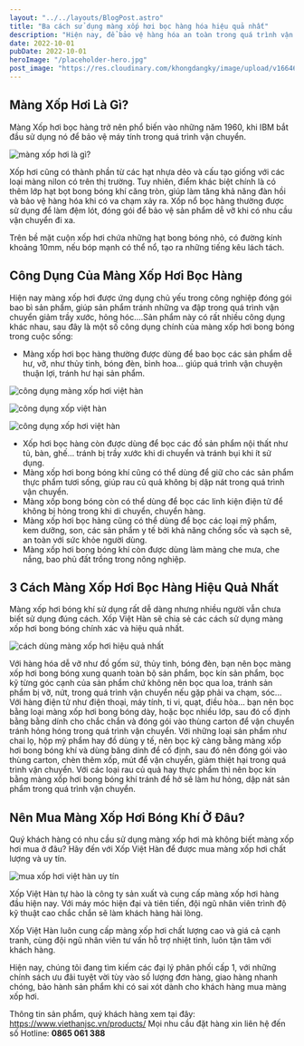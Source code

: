 ```yaml
---
layout: "../../layouts/BlogPost.astro"
title: "Ba cách sử dụng màng xốp hơi bọc hàng hóa hiệu quả nhất"
description: "Hiện nay, để bảo vệ hàng hóa an toàn trong quá trình vận chuyển, người ta thường sử dụng màng xốp hơi bọc hàng. Mặc dù là một sản phẩm được sử dụng rộng rãi trên thị trường nhưng không phải ai cũng sử dụng đúng cách và hiệu quả màng xốp hơi. Với tư cách là một nhà sản xuất xốp hơi chuyên nghiệp, Xốp Việt Hàn sẽ hướng dẫn các bạn cách sử dụng hiệu quả nhất."
date: 2022-10-01
pubDate: 2022-10-01
heroImage: "/placeholder-hero.jpg"
post_image: "https://res.cloudinary.com/khongdangky/image/upload/v1664601442/viethan/t10/su_dung_xop_viet_han_hieu_qua_nhat_wqiiwe.jpg"
---
```


## Màng Xốp Hơi Là Gì?

Màng Xốp hơi bọc hàng trở nên phổ biến vào những năm 1960, khi IBM bắt đầu sử dụng nó để bảo vệ máy tính trong quá trình vận chuyển.

![màng xốp hơi là gì?](https://res.cloudinary.com/khongdangky/image/upload/v1664600731/viethan/t10/xvh08_2_a64pmx.jpg)

Xốp hơi cũng có thành phần từ các hạt nhựa dẻo và cấu tạo giống với các loại màng nilon có trên thị trường. Tuy nhiên, điểm khác biệt chính là có thêm lớp hạt bọt bong bóng khí căng tròn, giúp làm tăng khả năng đàn hồi và bảo vệ hàng hóa khi có va chạm xảy ra. Xốp nổ bọc hàng thường được sử dụng để làm đệm lót, đóng gói để bảo vệ sản phẩm dễ vỡ khi có nhu cầu vận chuyển đi xa.

Trên bề mặt cuộn xốp hơi chứa những hạt bong bóng nhỏ, có đường kính khoảng 10mm, nếu bóp mạnh có thể nổ, tạo ra những tiếng kêu lách tách.

## Công Dụng Của Màng Xốp Hơi Bọc Hàng

Hiện nay màng xốp hơi được ứng dụng chủ yếu trong công nghiệp đóng gói bao bì sản phẩm, giúp sản phẩm tránh những va đập trong quá trình vận chuyển giảm trầy xước, hỏng hóc....Sản phẩm này có rất nhiều công dụng khác nhau, sau đây là một số công dụng chính của màng xốp hơi bong bóng trong cuộc sống:

- Màng xốp hơi bọc hàng thường được dùng để bao bọc các sản phẩm dễ hư, vỡ, như thủy tinh, bóng đèn, bình hoa… giúp quá trình vận chuyện thuận lợi, tránh hư hại sản phẩm.

![công dụng màng xốp hơi việt hàn](https://res.cloudinary.com/khongdangky/image/upload/v1664600830/viethan/t10/xvh08_3_fnxnzi.jpg)

![công dụng xốp việt hàn](https://res.cloudinary.com/khongdangky/image/upload/v1664601008/viethan/t10/xvh08_4_dtwrho.jpg)

![công dụng xốp hơi việt hàn](https://res.cloudinary.com/khongdangky/image/upload/v1664601082/viethan/t10/xvh08_5_csdwwa.jpg)

- Xốp hơi bọc hàng còn được dùng để bọc các đồ sản phẩm nội thất như tủ, bàn, ghế… tránh bị trầy xước khi di chuyển và tránh bụi khi ít sử dụng.
- Màng xốp hơi bong bóng khí cũng có thể dùng để giữ cho các sản phẩm thực phẩm tươi sống, giúp rau củ quả không bị dập nát trong quá trình vận chuyển.
- Màng xốp bong bóng còn có thể dùng để bọc các linh kiện điện tử để không bị hỏng trong khi di chuyển, chuyển hàng.
- Màng xốp hơi bọc hàng  cũng có thể dùng để bọc các loại mỹ phẩm, kem dưỡng, son, các sản phẩm y tế bởi khả năng chống sốc và sạch sẽ, an toàn với sức khỏe người dùng.
- Màng xốp hơi bong bóng khí còn được dùng làm màng che mưa, che nắng, bao phủ đất trồng trong nông nghiệp.

## 3 Cách Màng Xốp Hơi Bọc Hàng Hiệu Quả Nhất

Màng xốp hơi bóng khí sử dụng rất dễ dàng nhưng nhiều người vẫn chưa biết sử dụng đúng cách. Xốp Việt Hàn sẽ chia sẻ các cách sử dụng màng xốp hơi bong bóng chính xác và hiệu quả nhất.

![cách dùng màng xốp hơi hiệu quả nhất](https://res.cloudinary.com/khongdangky/image/upload/v1664601174/viethan/t10/xvh08_6_sp435t.jpg)

Với hàng hóa dễ vỡ như đồ gốm sứ, thủy tinh, bóng đèn, bạn nên bọc màng xốp hơi bong bóng xung quanh toàn bộ sản phẩm, bọc kín sản phẩm, bọc kỹ từng góc cạnh của sản phẩm chứ không nên bọc qua loa, tránh sản phẩm bị vỡ, nứt, trong quá trình vận chuyển nếu gặp phải va chạm, sóc...
Với hàng điện tử như điện thoại, máy tính, ti vi, quạt, điều hòa… bạn nên bọc bằng loại màng xốp hơi bong bóng dày, hoặc bọc nhiều lớp, sau đó cố định bằng bằng dính cho chắc chắn và đóng gói vào thùng carton để vận chuyển tránh hỏng hóng trong quá trình vận chuyển.
Với những loại sản phẩm như chai lọ, hộp mỹ phẩm hay đồ dùng y tế, nên bọc kỹ càng bằng màng xốp hơi bong bóng khí và dùng băng dính để cố định, sau đó nên đóng gói vào thùng carton, chèn thêm xốp, mút để vận chuyển, giảm thiệt hại trong quá trình vận chuyển.
Với các loại rau củ quả hay thực phẩm thì nên bọc kín bằng màng xốp hơi bong bóng khí tránh để hở sẽ làm hư hỏng, dập nát sản phẩm trong quá trình vận chuyển.

## Nên Mua Màng Xốp Hơi Bóng Khí Ở Đâu?

Quý khách hàng có nhu cầu sử dụng màng xốp hơi mà không biết màng xốp hơi mua ở đâu? Hãy đến với Xốp Việt Hàn để được mua màng xốp hơi chất lượng và uy tín.

![mua xốp hơi việt hàn uy tín](https://res.cloudinary.com/khongdangky/image/upload/v1664601252/viethan/t10/xvh08_7_byxwtr.jpg)

Xốp Việt Hàn tự hào là công ty sản xuất và cung cấp màng xốp hơi hàng đầu hiện nay. Với máy móc hiện đại và tiên tiến, đội ngũ nhân viên trình độ kỹ thuật cao chắc chắn sẽ làm khách hàng hài lòng. 

Xốp Việt Hàn luôn cung cấp màng xốp hơi chất lượng cao và giá cả cạnh tranh, cùng đội ngũ nhân viên tư vấn hỗ trợ nhiệt tình, luôn tận tâm với khách hàng.

Hiện nay, chúng tôi đang tìm kiếm các đại lý phân phối cấp 1, với những chính sách ưu đãi tuyệt vời tùy vào số lượng đơn hàng, giao hàng nhanh chóng, bảo hành sản phẩm khi có sai xót dành cho khách hàng mua màng xốp hơi.

Thông tin sản phẩm, quý khách hàng xem tại đây: https://www.viethanjsc.vn/products/
Mọi nhu cầu đặt hàng xin liên hệ đến số Hotline: **0865 061 388**
